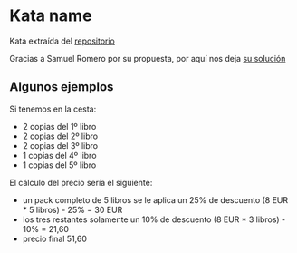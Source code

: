 # Kata name

Kata extraída del [repositorio](https://github.com/MikeDigitize/Potter-kata)

Gracias a Samuel Romero por su propuesta, por aquí nos deja [su solución](https://github.com/Oiranca/my-katas-to-practice/tree/kata-in-process/src/katas/potter-kata)

## Algunos ejemplos

Si tenemos en la cesta: 

- 2 copias del 1º libro
- 2 copias del 2º libro
- 2 copias del 3º libro
- 1 copias del 4º libro
- 1 copias del 5º libro

El cálculo del precio sería el siguiente:

- un pack completo de 5 libros se le aplica un 25% de descuento (8 EUR * 5 libros) - 25% = 30 EUR
- los tres restantes solamente un 10% de descuento (8 EUR * 3 libros) - 10% = 21,60
- precio final 51,60
